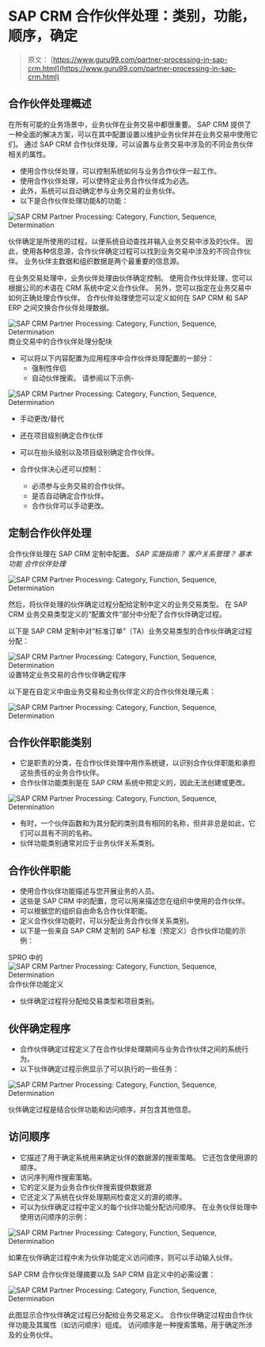 # SAP CRM 合作伙伴处理：类别，功能，顺序，确定

> 原文： [https://www.guru99.com/partner-processing-in-sap-crm.html](https://www.guru99.com/partner-processing-in-sap-crm.html)

## 合作伙伴处理概述

在所有可能的业务场景中，业务伙伴在业务交易中都很重要。 SAP CRM 提供了一种全面的解决方案，可以在其中配置设置以维护业务伙伴并在业务交易中使用它们。 通过 SAP CRM 合作伙伴处理，可以设置与业务交易中涉及的不同业务伙伴相关的属性。

*   使用合作伙伴处理，可以控制系统如何与业务合作伙伴一起工作。
*   使用合作伙伴处理，可以使特定业务合作伙伴成为必选。
*   此外，系统可以自动确定参与业务交易的业务伙伴。
*   以下是合作伙伴处理功能&的功能：

![SAP CRM Partner Processing:  Category, Function, Sequence, Determination](img/e41ef761fbd9b62b0e9069589403607b.png "Partner Processing in SAP CRM") 

伙伴确定是所使用的过程，以便系统自动查找并输入业务交易中涉及的伙伴。 因此，使用各种信息源，合作伙伴确定过程可以找到业务交易中涉及的不同合作伙伴。 业务伙伴主数据和组织数据是两个最重要的信息源。

在业务交易处理中，业务伙伴处理由伙伴确定控制。 使用合作伙伴处理，您可以根据公司的术语在 CRM 系统中定义合作伙伴。 另外，您可以指定在业务交易中如何正确处理合作伙伴。 合作伙伴处理使您可以定义如何在 SAP CRM 和 SAP ERP 之间交换合作伙伴处理数据。

![SAP CRM Partner Processing:  Category, Function, Sequence, Determination](img/df2e49c98be9264a1c88fb5a0c923708.png "Partner Processing in SAP CRM") 
商业交易中的合作伙伴处理分配块

*   可以将以下内容配置为应用程序中合作伙伴处理配置的一部分：
    *   强制性伴侣
    *   自动伙伴搜索。 请参阅以下示例-

![SAP CRM Partner Processing:  Category, Function, Sequence, Determination](img/1820c731ac9ea76100bb534a31e485ed.png "Partner Processing in SAP CRM") 

*   手动更改/替代
*   还在项目级别确定合作伙伴

*   可以在抬头级别以及项目级别确定合作伙伴。
*   合作伙伴决心还可以控制：
    *   必须参与业务交易的合作伙伴。
    *   是否自动确定合作伙伴。
    *   合作伙伴可以手动更改。

## 定制合作伙伴处理

合作伙伴处理在 SAP CRM 定制中配置。 *SAP 实施指南？ 客户关系管理？ 基本功能 合作伙伴处理*

![SAP CRM Partner Processing:  Category, Function, Sequence, Determination](img/a655853299fa4c277f7c65dcdc7f310a.png "Partner Processing in SAP CRM") 

然后，将伙伴处理的伙伴确定过程分配给定制中定义的业务交易类型。 在 SAP CRM 业务交易类型定义的“配置文件”部分中分配了合作伙伴确定过程。

以下是 SAP CRM 定制中对“标准订单”（TA）业务交易类型的合作伙伴确定过程分配：

![SAP CRM Partner Processing:  Category, Function, Sequence, Determination](img/e2a10db5dc5d1ba42c6835116969117e.png "Partner Processing in SAP CRM") 
设置特定业务交易的合作伙伴确定程序

以下是在自定义中由业务交易和业务伙伴定义的合作伙伴处理元素：

![SAP CRM Partner Processing:  Category, Function, Sequence, Determination](img/3c67852c4066446039e9d64e09ec3d5e.png "Partner Processing in SAP CRM") 

## 合作伙伴职能类别

*   它是职责的分类，在合作伙伴处理中用作系统键，以识别合作伙伴职能和承担这些责任的业务合作伙伴。
*   合作伙伴功能类别是在 SAP CRM 系统中预定义的，因此无法创建或更改。

![SAP CRM Partner Processing:  Category, Function, Sequence, Determination](img/81560d4c38394f0f5da0a3db2cd442ca.png "Partner Processing in SAP CRM") 

*   有时，一个伙伴函数和为其分配的类别具有相同的名称，但并非总是如此，它们可以具有不同的名称。
*   伙伴功能类别通常对应于业务伙伴关系类别。

## 合作伙伴职能

*   使用合作伙伴功能描述与您开展业务的人员。
*   这些是 SAP CRM 中的配置，您可以用来描述您在组织中使用的合作伙伴。
*   可以根据您的组织自由命名合作伙伴职能。
*   定义合作伙伴功能时，可以分配业务合作伙伴关系类别。
*   以下是一些来自 SAP CRM 定制的 SAP 标准（预定义）合作伙伴功能的示例：

SPRO 中的 ![SAP CRM Partner Processing:  Category, Function, Sequence, Determination](img/2aac21abbc873692083d8f9de5616c4f.png "Partner Processing in SAP CRM") 
合作伙伴功能定义

*   伙伴确定过程将分配给交易类型和项目类别。

## 伙伴确定程序

*   合作伙伴确定过程定义了在合作伙伴处理期间与业务合作伙伴之间的系统行为。
*   以下伙伴确定过程示例显示了可以执行的一些任务：

![SAP CRM Partner Processing:  Category, Function, Sequence, Determination](img/31ee3c6c17aa96fc069e137ac0c1d34c.png "Partner Processing in SAP CRM")

伙伴确定过程是结合伙伴功能和访问顺序，并包含其他信息。

## 访问顺序

*   它描述了用于确定系统用来确定伙伴的数据源的搜索策略。 它还包含使用源的顺序。
*   访问序列用作搜索策略。
*   它的定义是为业务合作伙伴搜索提供数据源
*   它还定义了系统在伙伴处理期间检查定义的源的顺序。
*   可以为伙伴确定过程中定义的每个伙伴功能分配访问顺序。 在业务伙伴处理中使用访问顺序的示例：

![SAP CRM Partner Processing:  Category, Function, Sequence, Determination](img/f52abcc40445f7ca860f861db5c708c6.png "Partner Processing in SAP CRM") 

如果在伙伴确定过程中未为伙伴功能定义访问顺序，则可以手动输入伙伴。

SAP CRM 合作伙伴处理摘要以及 SAP CRM 自定义中的必需设置：

![SAP CRM Partner Processing:  Category, Function, Sequence, Determination](img/b618c1dd69c2353b16ab98d3829727c2.png "Partner Processing in SAP CRM") 

此图显示合作伙伴确定过程已分配给业务交易定义。 合作伙伴确定过程由合作伙伴功能及其属性（如访问顺序）组成。 访问顺序是一种搜索策略，用于确定所涉及的业务伙伴。